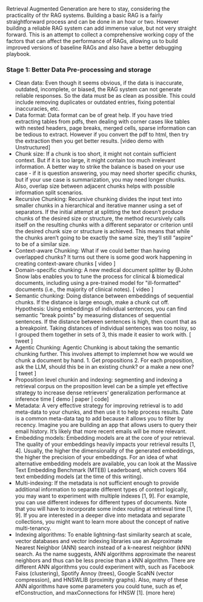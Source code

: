 Retrieval Augmented Generation are here to stay, considering the practicality of thr RAG systems. Building a basic RAG is a fairly straightforward process and can be done in an hour or two. However building a reliable RAG system can add immense value, but not very straight forward. This is an attempt to collect a comprehensive working copy of the factors that can affect the performance of RAGs, allowing us to build improved versions of baseline RAGs and also have a better debugging playbook.

### Stage 1: Better Data Pre-processing and storage
- Clean data: Even though it seems obvious, if the data is inaccurate, outdated, incomplete, or biased, the RAG system can not generate reliable responses. So the data must be as clean as possible. This could include removing duplicates or outdated entries, fixing potential inaccuracies, etc.
- Data format: Data format can be of great help. If you have tried extracting tables from pdfs, then dealing with corner cases like tables with nested headers, page breaks, merged cells, sparse information can be tedious to extract. However if you convert the pdf to html, then try the extraction then you get better results. [video demo with Unstructured]
- Chunk size: If a chunk is too short, it might not contain sufficient context. But if it is too large, it might contain too much irrelevant information. A better way to strike the balance is based on your use case - if it is question answering, you may need shorter specific chunks, but if your use case is summarization, you may need longer chunks. Also, overlap size between adjacent chunks helps with possible information split scenarios.
- Recursive Chunking: Recursive chunking divides the input text into smaller chunks in a hierarchical and iterative manner using a set of separators. If the initial attempt at splitting the text doesn’t produce chunks of the desired size or structure, the method recursively calls itself on the resulting chunks with a different separator or criterion until the desired chunk size or structure is achieved. This means that while the chunks aren’t going to be exactly the same size, they’ll still “aspire” to be of a similar size.
- Context-aware Chunking: What if we could better than having overlapped chunks? It turns out there is some good work happening in creating context-aware chunks [ video ]
- Domain-specific chunking: A new medical document splitter by @John Snow labs enables you to tune the process for clinical & biomedical documents, including using a pre-trained model for "ill-formatted" documents (i.e., the majority of clinical notes). [ video ]
- Semantic chunking: Doing distance between embeddings of sequential chunks. If the distance is large enough, make a chunk cut off. Hypothesis: Using embeddings of individual sentences, you can find semantic "break points" by measuring distances of sequential sentences. If the distance between sentences is high, then count that as a breakpoint. Taking distances of individual sentences was too noisy, so I grouped them together in sets of 3, this made it easier to work with. [ tweet ]
- Agentic Chunking: Agentic Chunking is about taking the semantic chunking further. This involves attempt to implemnet how we would we chunk a document by hand. 1. Get propositions 2. For each proposition, ask the LLM, should this be in an existing chunk? or a make a new one? [ tweet ]
- Proposition level chunkin and indexing: segmenting and indexing a retrieval corpus on the proposition level can be a simple yet effective strategy to increase dense retrievers’ generalization performance at inference time [ demo | paper | code]
- Metadata: A very effective strategy for improving retrieval is to add meta-data to your chunks, and then use it to help process results. Date is a common meta-data tag to add because it allows you to filter by recency. Imagine you are building an app that allows users to query their email history. It’s likely that more recent emails will be more relevant. 
- Embedding models: Embedding models are at the core of your retrieval. The quality of your embeddings heavily impacts your retrieval results [1, 4]. Usually, the higher the dimensionality of the generated embeddings, the higher the precision of your embeddings. For an idea of what alternative embedding models are available, you can look at the Massive Text Embedding Benchmark (MTEB) Leaderboard, which covers 164 text embedding models (at the time of this writing).
- Multi-indexing: If the metadata is not sufficient enough to provide additional information to separate different types of context logically, you may want to experiment with multiple indexes [1, 9]. For example, you can use different indexes for different types of documents. Note that you will have to incorporate some index routing at retrieval time [1, 9]. If you are interested in a deeper dive into metadata and separate collections, you might want to learn more about the concept of native multi-tenancy.
- Indexing algorithms: To enable lightning-fast similarity search at scale, vector databases and vector indexing libraries use an Approximate Nearest Neighbor (ANN) search instead of a k-nearest neighbor (kNN) search. As the name suggests, ANN algorithms approximate the nearest neighbors and thus can be less precise than a kNN algorithm. There are different ANN algorithms you could experiment with, such as Facebook Faiss (clustering), Spotify Annoy (trees), Google ScaNN (vector compression), and HNSWLIB (proximity graphs). Also, many of these ANN algorithms have some parameters you could tune, such as ef, efConstruction, and maxConnections for HNSW [1]. (more here)

